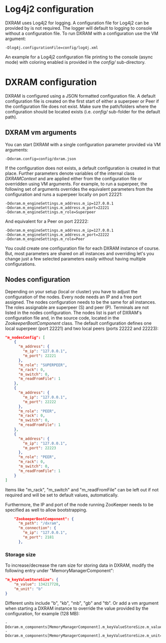 # Log4j2 configuration
DXRAM uses Log4j2 for logging. A configuration file for Log4j2 can be provided by is not required. The logger will default to logging to console without a configuration file. To run DXRAM with a configuration use the VM argument:
```
-Dlog4j.configurationFile=config/log4j.xml
```

An example for a Log4j2 configuration file printing to the console (async mode) with coloring enabled is provided in the *config/* sub-directory.

# DXRAM configuration
DXRAM is configured using a JSON formatted configuration file. A default configuration file is created on the first start of either a superpeer or Peer if the configuration file does not exist. Make sure the path/folders where the configuration should be located exists (i.e. *config/* sub-folder for the default path).

## DXRAM vm arguments
You can start DXRAM with a single configuration parameter provided via VM arguments:
```
-Ddxram.config=config/dxram.json
```

If the configuration does not exists, a default configuration is created in that place. Further parameters denote variables of the internal class _DXRAMContext_ and are applied either from the configuration file or
overridden using VM arguments. For example, to run a superpeer, the following set of arguments
overrides the equivalent parameters from the configuration and runs a superpeer locally on port 22221:
```
-Ddxram.m_engineSettings.m_address.m_ip=127.0.0.1
-Ddxram.m_engineSettings.m_address.m_port=22221
-Ddxram.m_engineSettings.m_role=Superpeer
```
And equivalent for a Peer on port 22222:
```
-Ddxram.m_engineSettings.m_address.m_ip=127.0.0.1
-Ddxram.m_engineSettings.m_address.m_port=22222
-Ddxram.m_engineSettings.m_role=Peer
```

You could create one configuration file for each DXRAM instance of course. But, most parameters are shared on all instances and overriding let's you change just a few selected parameters easily without having multiple configurations.

## Nodes configuration
Depending on your setup (local or cluster) you have to adjust the configuration of the nodes. Every node needs an IP and a free port assigned. The nodes configuration needs to be the same for all instances. The roles assignable are superpeer (S) and peer (P). Terminals are not listed in the nodes configuration. The nodes list is part of DXRAM's configuration file and, in the source code, located in the _ZookeeperBootComponent_ class.
The default configuration defines one local superpeer (port 22221) and two local peers (ports 22222 and
22223):
```json
"m_nodesConfig": [
    {
      "m_address": {
        "m_ip": "127.0.0.1",
        "m_port": 22221
      },
      "m_role": "SUPERPEER",
      "m_rack": 0,
      "m_switch": 0,
      "m_readFromFile": 1
    },
    {
      "m_address": {
        "m_ip": "127.0.0.1",
        "m_port": 22222
      },
      "m_role": "PEER",
      "m_rack": 0,
      "m_switch": 0,
      "m_readFromFile": 1
    },
    {
      "m_address": {
        "m_ip": "127.0.0.1",
        "m_port": 22223
      },
      "m_role": "PEER",
      "m_rack": 0,
      "m_switch": 0,
      "m_readFromFile": 1
    }
]
```

Items like "m_rack", "m_switch" and "m_readFromFile" can be left out if not required and will be set to default values, automatically.

Furthermore, the IP and port of the node running ZooKeeper needs to be specified as well to allow bootstrapping.

```json
    "ZookeeperBootComponent": {
      "m_path": "/dxram",
      "m_connection": {
        "m_ip": "127.0.0.1",
        "m_port": 2181
      },
```

### Storage size
To increase/decrease the ram size for storing data in DXRAM, modify the following entry under  "MemoryManagerComponent":
```json
"m_keyValueStoreSize": {
    "m_value": 134217728,
    "m_unit": "b"
}
```
Different units include "b", "kb", "mb", "gb" and "tb". Or add a vm argument when starting a DXRAM instance to override the value provided by the configuration, for example (128 MB):
```
-Ddxram.m_components[MemoryManagerComponent].m_keyValueStoreSize.m_value=128
-Ddxram.m_components[MemoryManagerComponent].m_keyValueStoreSize.m_unit=mb
```
